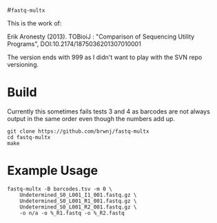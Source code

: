 #`fastq-multx`

This is the work of:

Erik Aronesty (2013). TOBioiJ : "Comparison of Sequencing Utility Programs", DOI:10.2174/1875036201307010001

The version ends with 999 as I didn't want to play with the SVN repo versioning.

# Build
Currently this sometimes fails tests 3 and 4 as barcodes are not always output
in the same order even though the numbers add up.

```
git clone https://github.com/brwnj/fastq-multx
cd fastq-multx
make
```

# Example Usage

```
fastq-multx -B barcodes.tsv -m 0 \
    Undetermined_S0_L001_I1_001.fastq.gz \
    Undetermined_S0_L001_R1_001.fastq.gz \
    Undetermined_S0_L001_R2_001.fastq.gz \
    -o n/a -o %_R1.fastq -o %_R2.fastq
```
